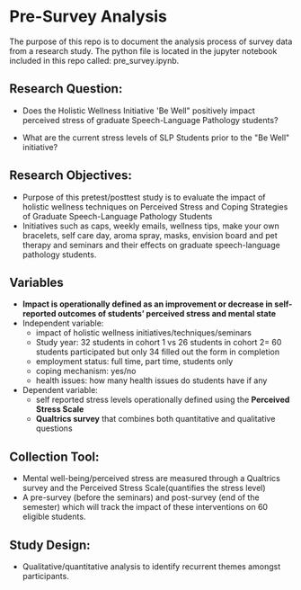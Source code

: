 # Pre-Survey Analysis

The purpose of this repo is to document the analysis process of survey data from a research study. The python file is located in the jupyter notebook included in this repo called: pre_survey.ipynb.



## Research Question:
- Does the Holistic Wellness Initiative 'Be Well" positively impact perceived stress of graduate Speech-Language Pathology students?

- What are the current stress levels of SLP Students prior to the "Be Well" initiative?

## Research Objectives:
- Purpose of this pretest/posttest study is to evaluate the impact of holistic wellness techniques on Perceived Stress and Coping Strategies of Graduate Speech-Language Pathology Students
- Initiatives such as caps, weekly emails, wellness tips, make your own bracelets, self care day, aroma spray, masks, envision board and pet therapy and seminars and their effects on graduate speech-language pathology students.

## Variables
- **Impact is operationally defined as an improvement or decrease in self-reported outcomes of students’ perceived stress and mental state**
- Independent variable:
  - impact of holistic wellness initiatives/techniques/seminars
  - Study year: 32 students in cohort 1 vs 26 students in cohort 2= 60 students participated but only 34 filled out the form in completion
  - employment status: full time, part time, students only
  - coping mechanism: yes/no
  - health issues: how many health issues do students have if any
- Dependent variable:
  - self reported stress levels operationally defined using the **Perceived Stress Scale**
  - **Qualtrics survey** that combines both quantitative and qualitative questions
    

## Collection Tool:
- Mental well-being/perceived stress are measured through a Qualtrics survey and the Perceived
Stress Scale(quantifies the stress level)
- A pre-survey (before the seminars) and post-survey (end of the semester) which will track the impact of these interventions on 60 eligible students.

## Study Design:
- Qualitative/quantitative analysis to identify recurrent themes amongst participants.



